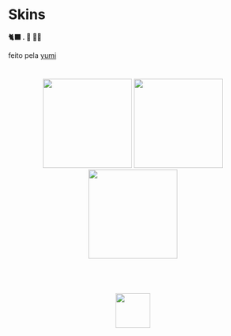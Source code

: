 # Skins
**🐈‍⬛ . 🥶 🐋🍆** 

feito pela [yumi](https://osu.ppy.sh/users/13819731)

#
<p align="center">
  <a href="yumiihsz.md">
    <img src="https://a.ppy.sh/13819731"
         width="180"
         height="180"></a>
 <a href="minpz.md">
  <img src="https://a.ppy.sh/10159709"  
       width="180"
       height="180">
  </a>
  <a href="hirata.md">
  <img src="https://a.ppy.sh/10188022"
       width="180"
       height="180">
  </a>
  
#
<br>
   <p align="center">
   <a href="https://twitter.com/yumiizada">
  <img src="https://i.imgur.com/PUQ5uWf.png" 
       width="70" 
       height="70"></a>
  <br></br>
   </p>
